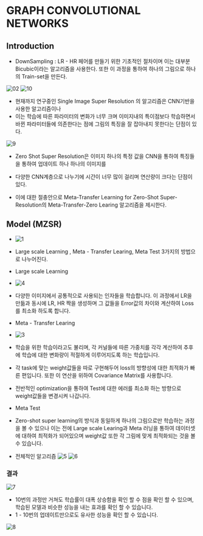 # GRAPH CONVOLUTIONAL NETWORKS

## Introduction
- DownSampling : LR - HR 페어를 만들기 위한 기초적인 절차이며 이는 대부분 Bicubic이라는 알고리즘을 사용한다. 또한 이 과정을 통하여 하나의 그림으로 하나의 Train-set을 만든다.

![02](https://user-images.githubusercontent.com/69898343/158175577-6b092a06-2b30-4b0c-b26f-7fa473fb3979.png)
![10](https://user-images.githubusercontent.com/69898343/158180194-24510a5a-fd57-4a6d-9748-c3421ff7290c.png)

- 현재까지 연구중인 Single Image Super Resolution 의 알고리즘은 CNN기반을 사용한 알고리즘이나 
- 이는 학습에 따른 파라미터의 변화가 너무 크며 이미지내의 특이점보다 학습하면서 바뀐 파라미터들에 의존한다는 점에 그림의 특징을 잘 잡아내지 못한다는 단점이 있다. 

![9](https://user-images.githubusercontent.com/69898343/158175908-9502defd-468b-487d-a264-384e8ebe8d35.png)

- Zero Shot Super Resolution은 이미지 하나의 특정 값을 CNN을 통하여 특징들을 통하여 업데이트 하나 하나의 이미지를 
- 다양한 CNN계층으로 나누기에 시간이 너무 많이 걸리며 연산량이 크다는 단점이 있다. 

- 이에 대한 절충안으로 Meta-Transfer Learning for Zero-Shot Super-Resolution의 Meta-Transfer-Zero Learing 알고리즘을 제시한다.

## Model (MZSR)
- ![1](https://user-images.githubusercontent.com/69898343/158174901-ac307337-3626-469f-8354-ba531352e9b4.png)
- Large scale Learning , Meta - Transfer Learing, Meta Test 3가지의 방법으로 나누어진다.

- Large scale Learning
- ![4](https://user-images.githubusercontent.com/69898343/158171348-b340fdda-cace-4bf7-96cd-3cb3d95bba7d.png)
- 다양한 이미지에서 공통적으로 사용되는 인자들을 학습합니다. 이 과정에서 LR을 만듦과 동시에 LR, HR 짝을 생성하며 그 값들을 Error값의 차이와 계산하여 Loss를 최소화 하도록 합니다.

- Meta - Transfer Learing
- ![3](https://user-images.githubusercontent.com/69898343/158168747-b9629673-228d-4749-a861-53ca011056af.png)
- 학습을 위한 학습이라고도 불리며, 각 커널들에 따른 가중치를 각각 계산하여 추후에 학습에 대한 변화량이 적절하게 이루어지도록 하는 학습입니다.
- 각 task에 맞는 weight값들을 따로 구현해두어 loss의 방향성에 대한 최적화가 빠른 편입니다. 또한 이 연산을 위하여 Covariance Matrix를 사용합니다.
- 전반적인 optimization을 통하여 Test에 대한 에러를 최소화 하는 방향으로 weight값들을 변경시켜 나갑니다.

- Meta Test
- Zero-shot super learning의 방식과 동일하게 하나의 그림으로만 학습하는 과정을 볼 수 있으나 이는 전에 Large scale Learing과 Meta 러닝을 통하여 데이터셋에 대하여 최적화가 되어있으며 weight값 또한 각 그림에 맞게 최적화되는 것을 볼 수 있습니다.

- 전체적인 알고리즘
![5](https://user-images.githubusercontent.com/69898343/158173547-538152a4-e82a-4735-9437-3f548e751315.png)
![6](https://user-images.githubusercontent.com/69898343/158173926-cdfeb416-c1d9-4511-a6cf-32b8909ab662.png)


### 결과
![7](https://user-images.githubusercontent.com/69898343/158174231-04d819e0-327a-4213-b793-8ecabfb28003.png)
- 10번의 과정만 거쳐도 학습률이 대폭 상승함을 확인 할 수 점을 확인 할 수 있으며, 학습된 모델과 비슷한 성능을 내는 효과를 확인 할 수 있습니다.
- 1 - 10번의 업데이트만으로도 유사한 성능을 확인 할 수 있습니다.

![8](https://user-images.githubusercontent.com/69898343/158174641-4c1f2ee4-f499-4afc-9d2b-39451ec0b57c.png)

